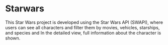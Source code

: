 # Starwars
This Star Wars project is developed using the Star Wars API (SWAPI), where users can see all characters and filter them by movies, vehicles, starships, and species and In the detailed view, full information about the character is shown.
